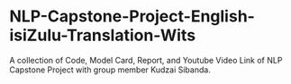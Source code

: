 # NLP-Capstone-Project-English-isiZulu-Translation-Wits
A collection of Code, Model Card, Report, and Youtube Video Link of NLP Capstone Project with group member Kudzai Sibanda.
